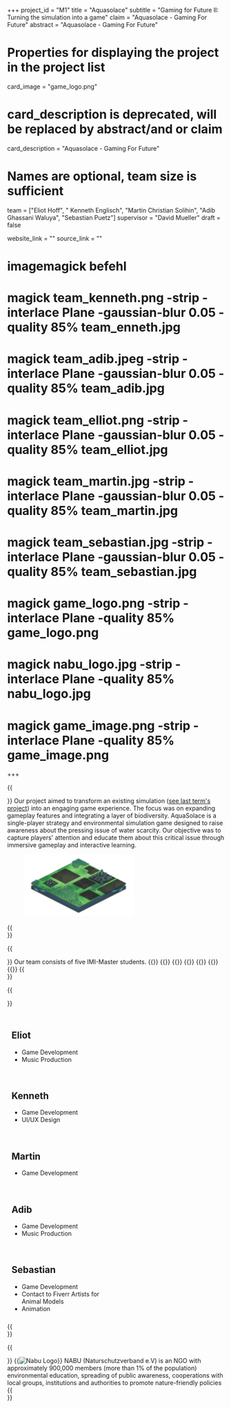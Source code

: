 +++
project_id = "M1"
title = "Aquasolace"
subtitle = "Gaming for Future II: Turning the simulation into a game"
claim = "Aquasolace - Gaming For Future"
abstract = "Aquasolace - Gaming For Future"

# Properties for displaying the project in the project list
card_image = "game_logo.png"
# card_description is deprecated, will be replaced by abstract/and or claim
card_description = "Aquasolace - Gaming For Future" 

# Names are optional, team size is sufficient
team = ["Eliot Hoff", " Kenneth Englisch", "Martin Christian Solihin", "Adib Ghassani Waluya", "Sebastian Puetz"]
supervisor = "David Mueller"
draft = false

website_link = ""
source_link = ""

# imagemagick befehl
# magick team_kenneth.png -strip -interlace Plane -gaussian-blur 0.05 -quality 85% team_enneth.jpg
# magick team_adib.jpeg -strip -interlace Plane -gaussian-blur 0.05 -quality 85% team_adib.jpg
# magick team_elliot.png -strip -interlace Plane -gaussian-blur 0.05 -quality 85% team_elliot.jpg
# magick team_martin.jpg -strip -interlace Plane -gaussian-blur 0.05 -quality 85% team_martin.jpg
# magick team_sebastian.jpg -strip -interlace Plane -gaussian-blur 0.05 -quality 85% team_sebastian.jpg

# magick game_logo.png -strip -interlace Plane -quality 85% game_logo.png
# magick nabu_logo.jpg -strip -interlace Plane -quality 85% nabu_logo.jpg
# magick game_image.png -strip -interlace Plane -quality 85% game_image.png
+++

{{<section title="The Goal">}}
Our project aimed to transform an existing simulation ([see last term's project](/ws23/master/m4-gamingforthefuture/)) into an engaging game experience. The focus was on expanding gameplay features and integrating a layer of biodiversity. AquaSolace is a single-player strategy and environmental simulation game designed to raise awareness about the pressing issue of water scarcity. Our objective was to capture players' attention and educate them about this critical issue through immersive gameplay and interactive learning.
<figure><img src="game_image.png" alt="Game Image" width="60%" height="60%"></figure>
{{</section>}}

{{<section title="The Team">}}
Our team consists of five IMI-Master students.
{{<gallery>}}
{{<team-member image="team_elliot.jpg" name="Eliot">}}
{{<team-member image="team_kenneth.jpg" name="Kenneth">}}
{{<team-member image="team_martin.jpg" name="Martin">}}
{{<team-member image="team_adib.jpg" name="Adib">}}
{{<team-member image="team_sebastian.jpg" name="Sebastian">}}
{{</gallery>}}
{{</section>}} 

{{<section title="The Responsibilities">}}
<div style="display: flex; flex-wrap: wrap;">

  <div style="flex: 1; min-width: 239px; max-width: 239px; margin: 10px;">
    <h2>Eliot</h2>
    <ul>
      <li>Game Development</li>
      <li>Music Production</li>
    </ul>
  </div>

  <div style="flex: 1; min-width: 239px; max-width: 239px; margin: 10px;">
    <h2>Kenneth</h2>
    <ul>
      <li>Game Development</li>
      <li>UI/UX Design</li>
    </ul>
  </div>

  <div style="flex: 1; min-width: 239px; max-width: 239px; margin: 10px;">
    <h2>Martin</h2>
    <ul>
      <li>Game Development</li>
    </ul>
  </div>

  <div style="flex: 1; min-width: 239px; max-width: 239px; margin: 10px;">
    <h2>Adib</h2>
    <ul>
      <li>Game Development</li>
      <li>Music Production</li>
    </ul>
  </div>

  <div style="flex: 1; min-width: 239px; max-width: 239px; margin: 10px;">
    <h2>Sebastian</h2>
    <ul>
      <li>Game Development</li>
      <li>Contact to Fiverr Artists for Animal Models</li>
      <li>Animation</li>
    </ul>
  </div>

</div>
{{</section>}} 

{{<section title="The Stakeholder">}}
{{<image src="nabu_logo.jpg" alt="Nabu Logo">}}
NABU (Naturschutzverband e.V) is an NGO with approximately 900,000 members (more than 1% of the population)
environmental education, spreading of public awareness, cooperations with local groups,
institutions and authorities to promote nature-friendly policies
{{</section>}}